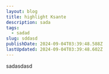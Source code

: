 ```yaml
---
layout: blog
title: highlight Ksante
description: sada
tags:
  - sadad
slug: sddasd
publishDate: 2024-09-04T03:39:48.588Z
lastUpdated: 2024-09-04T03:39:48.602Z
---
```

s﻿adasdasd